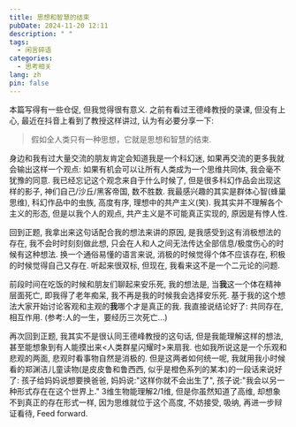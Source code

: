```yaml
---
title: 思想和智慧的结束
pubDate: 2024-11-20 12:11
description: " "
tags:
  - 闲言碎语
categories:
  - 思考相关
lang: zh
pin: false
---
```

本篇写得有一些仓促, 但我觉得很有意义. 之前有看过王德峰教授的录课, 但没有上心, 最近在抖音上看到了教授这样讲过, 认为有必要分享一下:

> 假如全人类只有一种思想，它就是思想和智慧的结束.

身边和我有过大量交流的朋友肯定会知道我是一个科幻迷, 如果再交流的更多我就会输出这样一个观点: 如果有机会可以让所有人类成为一个思维共同体, 我会毫不犹豫的同意. 我已经忘记这个观念来自于什么时候了, 但是很多科幻作品会出现这样的影子, 神们自己/沙丘/黑客帝国, 数不胜数. 我最感兴趣的其实是群体心智(蜂巢思维), 科幻作品中的虫族, 高度有序, 理想中的共产主义(笑). 我其实并不理解各个主义的形态, 但是以我个人的观点, 共产主义是不可能真正实现的, 原因是有悖人性.

回到正题, 我拿出来这句话配合我的想法来讲的原因, 是我感受到这有消极想法的存在, 我不会时时刻刻做此想, 只会在人和人之间无法传达全部信息/极度伤心的时候有这种想法. 换一个通俗易懂的语言来说, 消极的时候觉得个体不应该存在, 积极的时候觉得自己又存在. 听起来很双标, 但现在, 我看来这不是一个二元论的问题.

前段时间在吃饭的时候和朋友们聊起来安乐死, 我的想法是, 当**我**这一个体在精神层面死亡, 即我得了老年痴呆, 我不再是我的时候我会选择安乐死. 基于我的这个想法大家开始讨论客观和主观的**我**哪个才是真正的我. 我直接说结论好了: 共同存在, 相互作用. (参考:人的一生，要经历三次死亡...)

再次回到正题, 我其实不是很认同王德峰教授的这句话, 但是我能理解这样的想法, 甚至能想象到有人能摸出来<人类群星闪耀时>来扇我. 也如我所说这是一个乐观和悲观的两面, 悲观时看事物自然是消极的. 但是这两者如何统一呢, 我就用我小时候看的郑渊洁儿童读物(是皮皮鲁和鲁西西, 似乎是橙色系列的某本)的一段话来说好了: 孩子给妈妈说想要换爸爸, 妈妈说:"这样你就不会出生了", 孩子说:"我会以另一种形式存在在这个世界上." 3维生物能理解2/1维, 但是你虽然知道了高维, 却想象不到真正的存在形式一样, 因为思维就位于这个高度, 不妨接受, 吸纳, 再进一步辩证看待, Feed forward.


